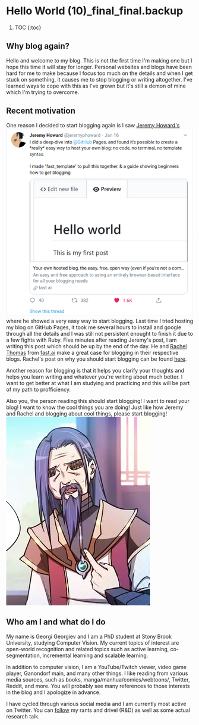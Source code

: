 # Hello World (10)_final_final.backup

1. TOC
{:toc}

## Why blog again?

Hello and welcome to my blog. This is not the first time I'm making one but I hope this time it will stay for longer. Personal websites and blogs have been hard for me to make because I focus too much on the details and when I get stuck on something, it causes me to stop blogging or writing altogether. I've learned ways to cope with this as I've grown but it's still a demon of mine which I'm trying to overcome. 

## Recent motivation

One reason I decided to start blogging again is I saw [Jeremy Howard's]() ![tweet](/images/screenshot_11.png) where he showed a very easy way to start blogging. Last time I tried hosting my blog on GitHub Pages, it took me several hours to install and google through all the details and I was still not persistent enought to finish it due to a few fights with Ruby. Five minutes after reading Jeremy's post, I am writing this post which should be up by the end of the day. He and [Rachel Thomas]() from [fast.ai](https://www.fast.ai/) make a great case for blogging in their respective blogs. Rachel's post on why you should start blogging can be found [here](https://medium.com/@racheltho/why-you-yes-you-should-blog-7d2544ac1045).

Another reason for blogging is that it helps you clarify your thoughts and helps you learn writing and whatever you're writing about much better. I want to get better at what I am studying and practicing and this will be part of my path to profficiency. 

Also you, the person reading this should start blogging! I want to read your blog! I want to know the cool things you are doing! Just like how Jeremy and Rachel and blogging about cool things, please start blogging! ![Who? Me?](/images/screenshot_5.png)

## Who am I and what do I do

My name is Georgi Georgiev and I am a PhD student at Stony Brook University, studying Computer Vision. My current topics of interest are open-world recognition and related topics such as active learning, co-segmentation, incremental learning and scalable learning. 

In addition to computer vision, I am a YouTube/Twitch viewer, video game player, Ganondorf main, and many other things. I like reading from various media sources, such as books, manga/manhua/comics/webtoons/, Twitter, Reddit, and more. You will probably see many references to those interests in the blog and I apologize in advance. 

I have cycled through various social media and I am currently most active on Twitter. You can [follow](https://twitter.com/mewopean) my rants and drivel (R&D) as well as some actual research talk. 